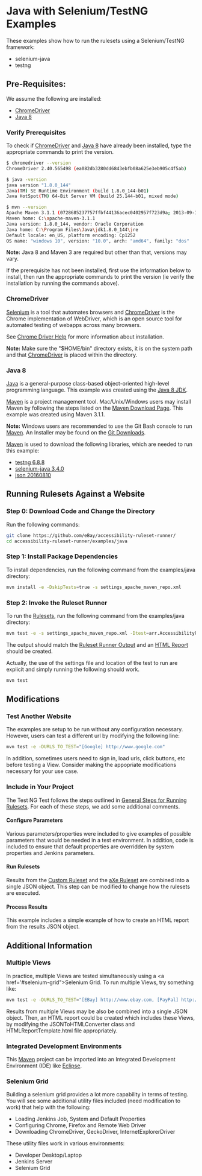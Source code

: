 # Java with Selenium/TestNG Examples
These examples show how to run the rulesets using a Selenium/TestNG framework:

<ul>
<li>selenium-java</li>
<li>testng</li>
</ul>

## Pre-Requisites:

We assume the following are installed:

<ul>
<li><a href='http://chromedriver.chromium.org/'>ChromeDriver</a></li>
<li><a href='https://www.oracle.com/technetwork/java/javase/overview/java8-2100321.html'>Java 8</a></li>
</ul>

### Verify Prerequisites

To check if <a href='http://chromedriver.chromium.org/'>ChromeDriver</a> and <a href='https://www.oracle.com/technetwork/java/javase/overview/java8-2100321.html'>Java 8</a> have already been installed, type the appropriate commands to print the version.

```sh
$ chromedriver --version
ChromeDriver 2.40.565498 (ea082db3280dd6843ebfb08a625e3eb905c4f5ab)

$ java -version
java version "1.8.0_144"
Java(TM) SE Runtime Environment (build 1.8.0_144-b01)
Java HotSpot(TM) 64-Bit Server VM (build 25.144-b01, mixed mode)

$ mvn --version
Apache Maven 3.1.1 (0728685237757ffbf44136acec0402957f723d9a; 2013-09-17 08:22:22-0700)
Maven home: C:\apache-maven-3.1.1
Java version: 1.8.0_144, vendor: Oracle Corporation
Java home: C:\Program Files\Java\jdk1.8.0_144\jre
Default locale: en_US, platform encoding: Cp1252
OS name: "windows 10", version: "10.0", arch: "amd64", family: "dos"
```

<b>Note:</b> Java 8 and Maven 3 are required but other than that, versions may vary.

If the prerequisite has not been installed, first use the information below to install, then run the appropriate commands to print the version (ie verify the installation by running the commands above).

### ChromeDriver

<a href='https://www.seleniumhq.org/'>Selenium</a> is a tool that automates browsers and <a href='http://chromedriver.chromium.org/'>ChromeDriver</a> is the Chrome implementation of WebDriver, which is an open source tool for automated testing of webapps across many browsers.

See <a href='../../topics/CHROMEDRIVERHELP.md'>Chrome Driver Help</a> for more information about installation.

<b>Note:</b> Make sure the "$HOME/bin" directory exists, it is on the system path and that <a href='http://chromedriver.chromium.org/'>ChromeDriver</a> is placed within the directory.

### Java 8

<a href='https://docs.oracle.com/javase/8/docs/technotes/guides/language/index.html'>Java</a> is a general-purpose class-based object-oriented high-level programming language.  This example was created using the <a href='https://www.oracle.com/technetwork/java/javase/downloads/jdk8-downloads-2133151.html'>Java 8 JDK</a>.

<a href='https://maven.apache.org/'>Maven</a> is a project management tool.  Mac/Unix/Windows users may install Maven by following the steps listed on the <a href='https://maven.apache.org/download.cgi'>Maven Download Page</a>.  This example was created using Maven 3.1.1.

<b>Note:</b> Windows users are recommended to use the Git Bash console to run <a href='https://maven.apache.org/'>Maven</a>.  An Installer may be found on the <a href='https://git-scm.com/download'>Git Downloads</a>.

<a href='https://maven.apache.org/'>Maven</a> is used to download the following libraries, which are needed to run this example:

<ul>
<li><a href='https://mvnrepository.com/artifact/org.testng/testng/6.8.8'>testng 6.8.8</a></li>
<li><a href='https://mvnrepository.com/artifact/org.seleniumhq.selenium/selenium-java/3.4.0'>selenium-java 3.4.0</a></li>
<li><a href='https://mvnrepository.com/artifact/org.json/json/20160810'>json 20160810</a></li>
</ul>

## Running Rulesets Against a Website

### Step 0: Download Code and Change the Directory

Run the following commands:

```sh
git clone https://github.com/eBay/accessibility-ruleset-runner/
cd accessibility-ruleset-runner/examples/java
```

### Step 1: Install Package Dependencies

To install dependencies, run the following command from the examples/java directory:

```sh
mvn install -e -DskipTests=true -s settings_apache_maven_repo.xml
```

### Step 2: Invoke the Ruleset Runner

To run the <a href='../../rulesets'>Rulesets</a>, run the following command from the examples/java directory:

```sh
mvn test -e -s settings_apache_maven_repo.xml -Dtest=arr.AccessibilityRulesetRunnerTest
```

The output should match the <a href='output/HomePage_URLS_TO_TEST_was_not_set.ruleset.runner.output.txt'>Ruleset Runner Output</a> and an <a href='https://htmlpreview.github.io/?https://github.com/ebay/accessibility-ruleset-runner/blob/master/examples/java/output/HomePage_URLS_TO_TEST_was_not_set_ARR_Report.html'>HTML Report</a> should be created.

Actually, the use of the settings file and location of the test to run are explicit and simply running the following should work.

```sh
mvn test
```

## Modifications

### Test Another Website

The examples are setup to be run without any configuration necessary.  However, users can test a different url by modifying the following line:

```sh
mvn test -e -DURLS_TO_TEST="[Google] http://www.google.com"
```

In addition, sometimes users need to sign in, load urls, click buttons, etc before testing a View.  Consider making the appopriate modifications necessary for your use case.

### Include in Your Project

The Test NG Test follows the steps outlined in <a href='../../topics/GENERALSTEPSFORRUNNINGRULESETS.md'>General Steps for Running Rulesets</a>.  For each of these steps, we add some additional comments.

#### Configure Parameters

Various parameters/properties were included to give examples of possible parameters that would be needed in a test environment.  In addition, code is included to ensure that default properties are overridden by system properties and Jenkins parameters.

#### Run Rulesets

Results from the <a href="rulesets#custom-ruleset">Custom Ruleset</a> and the <a href="rulesets#axe-ruleset">aXe Ruleset</a> are combined into a single JSON object.  This step can be modified to change how the rulesets are executed.

#### Process Results

This example includes a simple example of how to create an HTML report from the results JSON object.

## Additional Information

### Multiple Views

In practice, multiple Views are tested simultaneously using a <a href='#selenium-grid">Selenium Grid</a>.  To run multiple Views, try something like:

```sh
mvn test -e -DURLS_TO_TEST="[EBay] http://www.ebay.com, [PayPal] http://www.paypal.com"
```

Results from multiple Views may be also be combined into a single JSON object.  Then, an HTML report could be created which includes these Views, by modifying the JSONToHTMLConverter class and HTMLReportTemplate.html file appropriately.

### Integrated Development Environments

This <a href='https://maven.apache.org/'>Maven</a> project can be imported into an Integrated Development Environment (IDE) like <a href='https://www.eclipse.org/'>Eclipse</a>.

### Selenium Grid

Building a selenium grid provides a lot more capability in terms of testing.  You will see some additional utility files included (need modification to work) that help with the following:

<ul>
<li>Loading Jenkins Job, System and Default Properties</li>
<li>Configuring Chrome, Firefox and Remote Web Driver</li>
<li>Downloading ChromeDriver, GeckoDriver, InternetExplorerDriver</li>
</ul>

These utility files work in various environments:

<ul>
<li>Developer Desktop/Laptop</li>
<li>Jenkins Server</li>
<li>Selenium Grid</li>
</ul>




